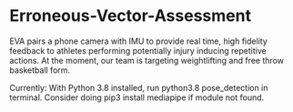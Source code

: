 # Erroneous-Vector-Assessment
EVA pairs a phone camera with IMU to provide real time, high fidelity feedback to athletes performing potentially injury inducing repetitive actions. At the moment, our team is targeting weightlifting and free throw basketball form.

Currently:
With Python 3.8 installed, run python3.8 pose_detection in terminal. Consider doing pip3 install mediapipe if module not found.